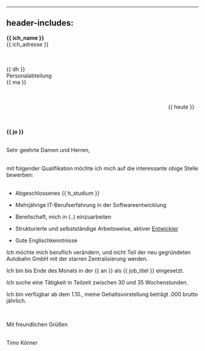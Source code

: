 
---
header-includes: <script src="../js.js" id=spr data-name=de></script><script src="../ags.js"></script>
---

**<span class=tem>{{ ich_name }}</apan>**  
<span class=tem>{{ ich_adresse }}</span>  
&nbsp;  
&nbsp;

<span class=tem_dh>{{ dh }}</span>  
Personalabteilung  
<span class=tem_dh>{{ ma }}</span>  
&nbsp;  
&nbsp;

&emsp;&emsp;&emsp;&emsp;&emsp;&emsp;&emsp;&emsp;&emsp;&emsp;&emsp;&emsp;&emsp;&emsp;&emsp;&emsp;&emsp;&emsp;&emsp;&emsp;&emsp;&emsp;&emsp;&emsp;&emsp;&emsp;&emsp;&emsp;&emsp;&emsp; <span class=tem>{{ heute }}</span>  
&nbsp;  
&nbsp;

**<span class=tem_dh>{{ jo }}</span>**    
&nbsp;  

Sehr geehrte Damen und Herren,

&nbsp;   
mit folgender Qualifikation möchte ich mich auf die interessante obige Stelle bewerben:  
&nbsp;

- Abgeschlossenes <span class=tem>{{ h_studium }}</span>
- Mehrjährige IT-Berufserfahrung in der Softwareentwicklung

- Bereitschaft, mich in (..) einzuarbeiten

- Strukturierte und selbstständige Arbeitsweise, aktiver [Entwickler](https://stackoverflow.com/users/1705829/timo?tab=activity)
- Gute Englischkenntnisse
&nbsp;

Ich möchte mich beruflich verändern, und nicht Teil der neu gegründeten Autobahn GmbH mit der starren Zentralisierung werden.
&nbsp;

Ich bin bis Ende des Monats in der <span class=tem>{{ an }}</span> als <span class=tem>{{ job_titel }}</span> eingesetzt.
&nbsp;

Ich suche eine Tätigkeit in Teilzeit zwischen 30 und 35 Wochenstunden.  

Ich bin verfügbar ab dem 1.10., meine Gehaltsvorstellung beträgt .000 brutto jährlich.  

&nbsp;

Mit freundlichen Grüßen  
&nbsp;

Timo Körner
